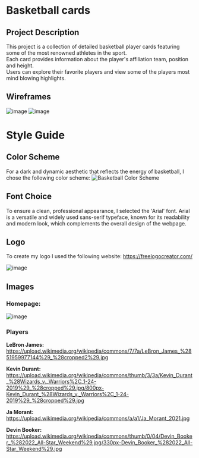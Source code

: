 #  Basketball cards
## Project Description
This project is a collection of detailed basketball player cards featuring some of the most renowned athletes in the sport. <br>
Each card provides information about the player's affiliation team, position and height. <br>
Users can explore their favorite players and view some of the players most mind blowing highlights.
## Wireframes
![image](https://github.com/aryanbisenTBZ/m293_Aryan_Kenneth_AP23b/assets/150661329/e51610c8-858a-4f7a-8ae3-fb033a03e5e2)
![image](https://github.com/KennethTBZ/m293_Kenneth_Projekt_AP23b/assets/150661329/ac4d5f94-86d5-40ee-8cbf-fb1dadb62435)

# Style Guide

## Color Scheme
For a dark and dynamic aesthetic that reflects the energy of basketball, I chose the following color scheme:
![Basketball Color Scheme](https://github.com/KennethTBZ/m293_Kenneth_Projekt_AP23b/assets/150661329/c9974a21-4759-43a2-87e8-d380e166f27d)

## Font Choice
To ensure a clean, professional appearance, I selected the 'Arial' font. Arial is a versatile and widely used sans-serif typeface, known for its readability and modern look, which complements the overall design of the webpage.
## Logo
To create my logo I used the following website: https://freelogocreator.com/

![image](https://github.com/KennethTBZ/m293_Kenneth_Projekt_AP23b/assets/150661329/003e534d-9287-4726-b6e5-1613d181e7e7)

## Images
### Homepage:
![image](https://github.com/KennethTBZ/m293_Kenneth_Projekt_AP23b/assets/150661329/c742a0e9-a4c5-45c9-b51b-0c921097e79a)

### Players
**LeBron James:** https://upload.wikimedia.org/wikipedia/commons/7/7a/LeBron_James_%2851959977144%29_%28cropped2%29.jpg

**Kevin Durant:** https://upload.wikimedia.org/wikipedia/commons/thumb/3/3a/Kevin_Durant_%28Wizards_v._Warriors%2C_1-24-2019%29_%28cropped%29.jpg/800px-Kevin_Durant_%28Wizards_v._Warriors%2C_1-24-2019%29_%28cropped%29.jpg

**Ja Morant:** https://upload.wikimedia.org/wikipedia/commons/a/a1/Ja_Morant_2021.jpg

**Devin Booker:** https://upload.wikimedia.org/wikipedia/commons/thumb/0/04/Devin_Booker_%282022_All-Star_Weekend%29.jpg/330px-Devin_Booker_%282022_All-Star_Weekend%29.jpg
